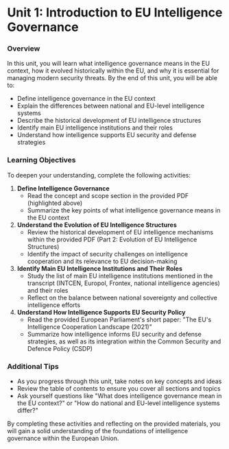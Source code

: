**Unit 1: Introduction to EU Intelligence Governance**
=====================================================

### Overview

In this unit, you will learn what intelligence governance means in the EU context, how it evolved historically within the EU, and why it is essential for managing modern security threats. By the end of this unit, you will be able to:

* Define intelligence governance in the EU context
* Explain the differences between national and EU-level intelligence systems
* Describe the historical development of EU intelligence structures
* Identify main EU intelligence institutions and their roles
* Understand how intelligence supports EU security and defense strategies

### Learning Objectives

To deepen your understanding, complete the following activities:

1. **Define Intelligence Governance**
	+ Read the concept and scope section in the provided PDF (highlighted above)
	+ Summarize the key points of what intelligence governance means in the EU context
2. **Understand the Evolution of EU Intelligence Structures**
	+ Review the historical development of EU intelligence mechanisms within the provided PDF (Part 2: Evolution of EU Intelligence Structures)
	+ Identify the impact of security challenges on intelligence cooperation and its relevance to EU decision-making
3. **Identify Main EU Intelligence Institutions and Their Roles**
	+ Study the list of main EU intelligence institutions mentioned in the transcript (INTCEN, Europol, Frontex, national intelligence agencies) and their roles
	+ Reflect on the balance between national sovereignty and collective intelligence efforts
4. **Understand How Intelligence Supports EU Security Policy**
	+ Read the provided European Parliament's short paper: "The EU's Intelligence Cooperation Landscape (2021)"
	+ Summarize how intelligence informs EU security and defense strategies, as well as its integration within the Common Security and Defence Policy (CSDP)

### Additional Tips

* As you progress through this unit, take notes on key concepts and ideas
* Review the table of contents to ensure you cover all sections and topics
* Ask yourself questions like "What does intelligence governance mean in the EU context?" or "How do national and EU-level intelligence systems differ?"

By completing these activities and reflecting on the provided materials, you will gain a solid understanding of the foundations of intelligence governance within the European Union.
